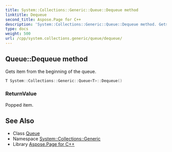 ```yaml
---
title: System::Collections::Generic::Queue::Dequeue method
linktitle: Dequeue
second_title: Aspose.Page for C++
description: 'System::Collections::Generic::Queue::Dequeue method. Gets item from the beginning of the queue in C++.'
type: docs
weight: 500
url: /cpp/system.collections.generic/queue/dequeue/
---
```

## Queue::Dequeue method


Gets item from the beginning of the queue.

```cpp
T System::Collections::Generic::Queue<T>::Dequeue()
```


### ReturnValue

Popped item.

## See Also

* Class [Queue](../)
* Namespace [System::Collections::Generic](../../)
* Library [Aspose.Page for C++](../../../)
